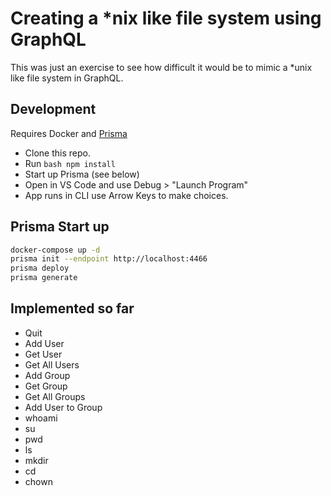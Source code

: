 # Creating a *nix like file system using GraphQL
This was just an exercise to see how difficult it would be to mimic a *unix like file system in GraphQL.

## Development
Requires Docker and [Prisma](https://www.prisma.io/docs/get-started/01-setting-up-prisma-new-database-JAVASCRIPT-a002/)

* Clone this repo.
* Run ```bash npm install ```
* Start up Prisma (see below)
* Open in VS Code and use Debug > "Launch Program"
* App runs in CLI use Arrow Keys to make choices.

## Prisma Start up
```bash
docker-compose up -d
prisma init --endpoint http://localhost:4466
prisma deploy
prisma generate
```

## Implemented so far
  * Quit
  * Add User
  * Get User
  * Get All Users
  * Add Group
  * Get Group
  * Get All Groups
  * Add User to Group
  * whoami
  * su
  * pwd
  * ls
  * mkdir
  * cd
  * chown